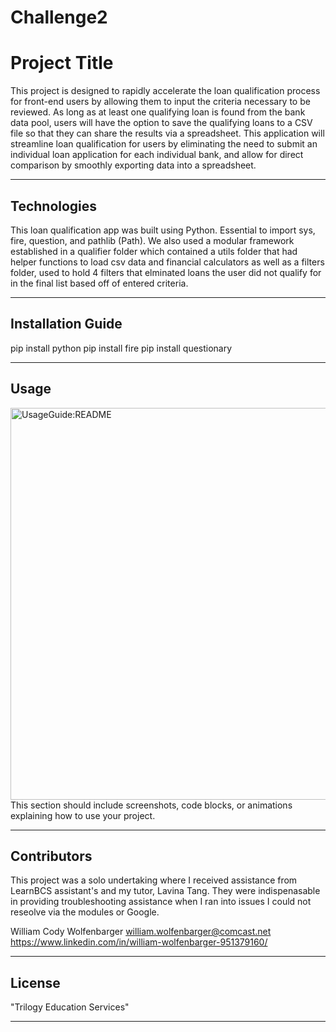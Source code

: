 # Challenge2


# Project Title

This project is designed to rapidly accelerate the loan qualification process for front-end users by allowing them to input the criteria necessary to be reviewed. As long as at least one qualifying loan is found from the bank data pool, users will have the option to save the qualifying loans to a CSV file so that they can share the results via a spreadsheet. This application will streamline loan qualification for users by eliminating the need to submit an individual loan application for each individual bank, and allow for direct comparison by smoothly exporting data into a spreadsheet.


---

## Technologies

This loan qualification app was built using Python. Essential to import sys, fire, question, and pathlib (Path). We also used a modular framework established in a qualifier folder which contained a utils folder that had helper functions to load csv data and financial calculators as well as a filters folder, used to hold 4 filters that elminated loans the user did not qualify for in the final list based off of entered criteria. 

---

## Installation Guide
pip install python
pip install fire
pip install questionary

---

## Usage

<img width="627" alt="UsageGuide:README" src="https://user-images.githubusercontent.com/111939161/189257932-c295928a-7f6c-4201-b908-2047307e1aaf.png">
This section should include screenshots, code blocks, or animations explaining how to use your project.

---

## Contributors

This project was a solo undertaking where I received assistance from LearnBCS assistant's and my tutor, Lavina Tang. They were indispenasable in providing troubleshooting assistance when I ran into issues I could not reseolve via the modules or Google. 

William Cody Wolfenbarger
william.wolfenbarger@comcast.net
https://www.linkedin.com/in/william-wolfenbarger-951379160/


---

## License
"Trilogy Education Services" 

---

